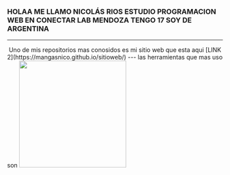 ### HOLAA ME LLAMO NICOLÁS RIOS ESTUDIO PROGRAMACION WEB EN CONECTAR LAB MENDOZA TENGO 17  SOY DE ARGENTINA 
---
 <img src="https://media.tenor.com/z2aVbmsq7-8AAAAC/desapareciendo-dasaparici%C3%B2n.gif" alt="">
  Uno de mis repositorios mas conosidos es mi sitio web que esta aqui
[LINK 2](https://mangasnico.github.io/sitioweb/) 
--- las herramientas que mas uso son <img  style="width:250px" src="https://rolandocaldas.com/wp-content/uploads/2013/10/css3-html5-e1383236383597.png" alt="">
